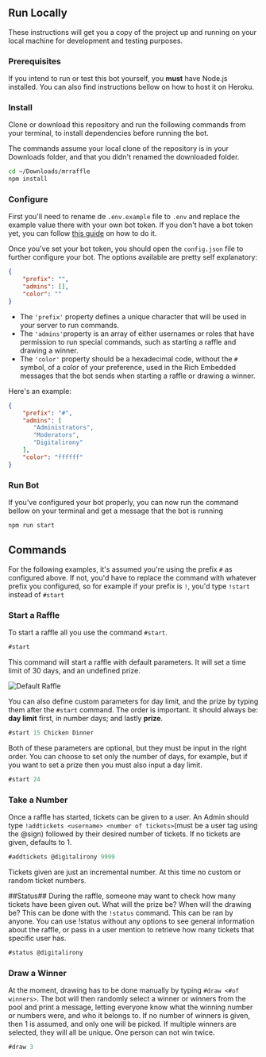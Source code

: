 

## Run Locally
These instructions will get you a copy of the project up and running on your local machine for development and testing purposes.
### Prerequisites
If you intend to run or test this bot yourself, you **must** have Node.js installed. You can also find instructions bellow on how to host it on Heroku.

### Install
Clone or download this repository and run the following commands from your terminal, to install dependencies before running the bot.

The commands assume your local clone of the repository is in your Downloads folder, and that you didn't renamed the downloaded folder.

```bash
cd ~/Downloads/mrraffle
npm install
```

### Configure
First you'll need to rename de `.env.example` file to `.env` and replace the example value there with your own bot token. If you don't have a bot token yet, you can follow [this guide](https://github.com/reactiflux/discord-irc/wiki/Creating-a-discord-bot-&-getting-a-token) on how to do it.

Once you've set your bot token, you should open the `config.json` file to further configure your bot. The options available are pretty self explanatory:

```json
{
    "prefix": "",
    "admins": [],
    "color": ""
}
```

* The `'prefix'` property defines a unique character that will be used in your server to run commands.
* The `'admins'`property is an array of either usernames or roles that have permission to run special commands, such as starting a raffle and drawing a winner.
* The `'color'` property should be a hexadecimal code, without the `#` symbol, of a color of your preference, used in the Rich Embedded messages that the bot sends when starting a raffle or drawing a winner.

Here's an example:
```json
{
    "prefix": "#",
    "admins": [
       "Administrators",
       "Moderators",
       "Digitalirony"
    ],
    "color": "ffffff"
}
```

### Run Bot
If you've configured your bot properly, you can now run the command bellow on your terminal and get a message that the bot is running

```bash
npm run start
```

## Commands
For the following examples, it's assumed you're using the prefix `#` as configured above. If not, you'd have to replace the command with whatever prefix you configured, so for example if your prefix is `!`, you'd type `!start` instead of `#start` 

### Start a Raffle
To start a raffle all you use the command `#start`. 

```javascript
#start
```

This command will start a raffle with default parameters. It will set a time limit of 30 days, and an undefined prize.

![Default Raffle](screenshots/raffle_start.png)

You can also define custom parameters for day limit, and the prize by typing them after the `#start` command. The order is important. It should always be: **day limit** first, in number days; and lastly **prize**. 

```javascript
#start 15 Chicken Dinner
```

Both of these parameters are optional, but they must be input in the right order. You can choose to set only the number of days, for example, but if you want to set a prize then you must also input a day limit.

```javascript
#start 24 
```

### Take a Number
Once a raffle has started, tickets can be given to a user. An Admin should type `!addtickets <username> <number of tickets>`(must be a user tag using the @sign) followed by their desired number of tickets. If no tickets are given, defaults to 1.

```javascript
#addtickets @digitalirony 9999
```
Tickets given are just an incremental number. At this time no custom or random ticket numbers.

##Status##
During the raffle, someone may want to check how many tickets have been given out. What will the prize be? When will the drawing be?
This can be done with the `!status` command. This can be ran by anyone. You can use !status without any options to see general information about the raffle, or pass in a user mention to retrieve how many tickets that specific user has. 

```javascript
#status @digitalirony
```

### Draw a Winner
At the moment, drawing has to be done manually by typing `#draw <#of winners>`. The bot will then randomly select a winner or winners from the pool and print a message, letting everyone know what the winning number or numbers were, and who it belongs to.
If no number of winners is given, then 1 is assumed, and only one will be picked. If multiple winners are selected, they will all be unique. One person can not win twice. 

```javascript
#draw 3
```
